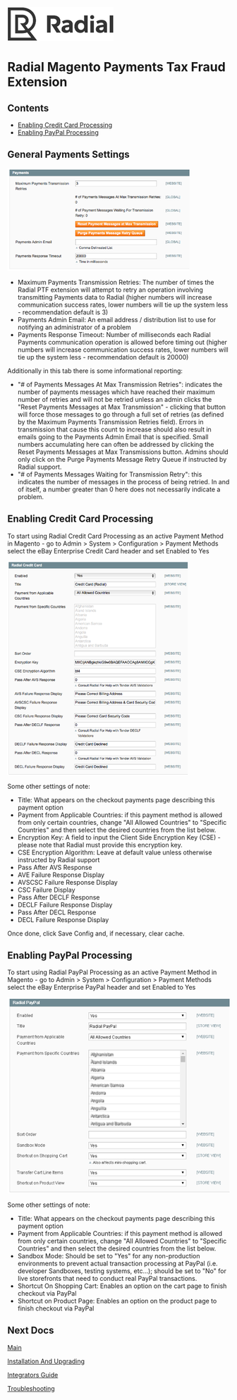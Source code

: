 [![Radial Logo](assets/radial_logo.png)](http://www.radial.com/)

# Radial Magento Payments Tax Fraud Extension 

## Contents
  * [Enabling Credit Card Processing](#enabling-credit-card-processing)
  * [Enabling PayPal Processing](#enabling-paypal-processing)

## General Payments Settings

<img src="assets/payments_tab.png">

- Maximum Payments Transmission Retries: The number of times the Radial PTF extension will attempt to retry an operation involving transmitting Payments data to Radial (higher numbers will increase communication success rates, lower numbers will tie up the system less - recommendation default is 3)
- Payments Admin Email: An email address / distribution list to use for notifying an administrator of a problem
- Payments Response Timeout: Number of milliseconds each Radial Payments communication operation is allowed before timing out (higher numbers will increase communication success rates, lower numbers will tie up the system less - recommendation default is 20000)

Additionally in this tab there is some informational reporting:

 - "# of Payments Messages At Max Transmission Retries": indicates the number of payments messages which have reached their maximum number of retries and will not be retried unless an admin clicks the "Reset Payments Messages at Max Transmission" - clicking that button will force those messages to go through a full set of retries (as defined by the Maximum Payments Transmission Retries field).  Errors in transmission that cause this count to increase should also result in emails going to the Payments Admin Email that is specified.  Small numbers accumulating here can often be addressed by clicking the Reset Payments Messages at Max Transmissions button.  Admins should only click on the Purge Payments Message Retry Queue if instructed by Radial support.
 - "# of Payments Messages Waiting for Transmission Retry": this indicates the number of messages in the process of being retried.  In and of itself, a number greater than 0 here does not necessarily indicate a problem. 

## Enabling Credit Card Processing

To start using Radial Credit Card Processing as an active Payment Method in Magento - go to Admin > System > Configuration > Payment Methods select the eBay Enterprise Credit Card header and set Enabled to Yes

<img src="assets/radial_credit_card.png">

Some other settings of note:

- Title: What appears on the checkout payments page describing this payment option
- Payment from Applicable Countries: if this payment method is allowed from only certain countries, change "All Allowed Countries" to "Specific Countries" and then select the desired countries from the list below.
- Encryption Key: A field to input the Client Side Encryption Key (CSE) - please note that Radial must provide this encryption key.  
- CSE Encryption Algorithm: Leave at default value unless otherwise instructed by Radial support
- Pass After AVS Response
- AVE Failure Response Display
- AVSCSC Failure Response Display
- CSC Failure Display
- Pass After DECLF Response
- DECLF Failure Response Display
- Pass After DECL Response
- DECL Failure Response Display

Once done, click Save Config and, if necessary, clear cache.

## Enabling PayPal Processing

To start using Radial PayPal Processing as an active Payment Method in Magento - go to Admin > System > Configuration > Payment Methods select the eBay Enterprise PayPal header and set Enabled to Yes

<img src="assets/payment_method_paypal.png">

Some other settings of note:

- Title: What appears on the checkout payments page describing this payment option
- Payment from Applicable Countries: if this payment method is allowed from only certain countries, change "All Allowed Countries" to "Specific Countries" and then select the desired countries from the list below.
- Sandbox Mode: Should be set to "Yes" for any non-production environments to prevent actual transaction processing at PayPal (i.e. developer Sandboxes, testing systems, etc...); should be set to "No" for live storefronts that need to conduct real PayPal transactions.
- Shortcut On Shopping Cart: Enables an option on the cart page to finish checkout via PayPal
- Shortcut on Product Page: Enables an option on the product page to finish checkout via PayPal 

## Next Docs

[Main](../README.md)

[Installation And Upgrading](INSTALL.md)

[Integrators Guide](SI.md)

[Troubleshooting](SUPPORT.md)
